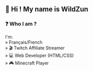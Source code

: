 ## 👋 Hi ! My name is WildZun

### ❓ Who I am ?
I'm:  
» Français/French  
» 🎬 Twitch Affiliate Streamer  
» 💻 Web Developer (HTML/CSS)  
» 🎮 Minecraft Player  
